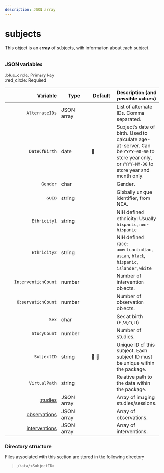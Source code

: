 ```yaml
---
description: JSON array
---
```


# subjects

This object is an **array** of subjects, with information about each subject.

<figure><img src="https://mermaid.ink/img/pako:eNqVlEFvgjAUx78KqTGBBBazuAtLPG2XZdmSeVu4POlDOoGStmwS43dfSykKelAO9P3b37-vfU85kJRTJDHZCqhz7_0rqTz9CM6V_7b-_OiiIIpWFBT45hU8nxA9X0O6gy36_ThdZTUWrELpD9GEwH2NgpVYKemfxRPKJI4oSxXjFYjWn-jAwt1stNoK3tRQQdFKnbhTnpNu3x6VzeYHU53aBW7dacOohjK9UT9eIfhGovgFcxjpn4srLKuUXtZX7OCRGmibyKTW5TCZu-Fy2V6KSd8FDpnPrSV6MA0SUMqMFaZHJnTQJWqKYkA5avR8ftYXg52khU_a6yYC5xt63p2jF9bj1MThLmIMLrYGp0aG4QqqLdAbjm-YIp5lWRbqagm-w4iCzEEIaOPHsWmU5R7jpAr3WEeluMU4sQ8dvcVrPe4XODjwabEIrSeeLZfLPo7-GFV5vKz3JCQlihIY1V-Hg9krISrHEhMS65BiBk2hEpJUR402ta4-vlKmuCBxBoXEkECj-LqtUhIr0aCDXhjoj005UPqv-s2508d_DN-SVw?type=png" alt=""><figcaption></figcaption></figure>

### JSON variables

:blue\_circle: Primary key\
:red\_circle: Required

<table data-full-width="true"><thead><tr><th width="224.0144927536232" align="right">Variable</th><th width="152.00000000000003">Type</th><th width="95">Default</th><th>Description (and possible values)</th></tr></thead><tbody><tr><td align="right"><code>AlternateIDs</code></td><td>JSON array</td><td></td><td>List of alternate IDs. Comma separated.</td></tr><tr><td align="right"><code>DateOfBirth</code></td><td>date</td><td><span data-gb-custom-inline data-tag="emoji" data-code="1f534">🔴</span> </td><td>Subject’s date of birth. Used to calculate age-at-server. Can be <code>YYYY-00-00</code> to store year only, or <code>YYYY-MM-00</code> to store year and month only.</td></tr><tr><td align="right"><code>Gender</code></td><td>char</td><td></td><td>Gender.</td></tr><tr><td align="right"><code>GUID</code></td><td>string</td><td></td><td>Globally unique identifier, from NDA.</td></tr><tr><td align="right"><code>Ethnicity1</code></td><td>string</td><td></td><td>NIH defined ethnicity: Usually <code>hispanic</code>, <code>non-hispanic</code></td></tr><tr><td align="right"><code>Ethnicity2</code></td><td>string</td><td></td><td>NIH defined race: <code>americanindian</code>, <code>asian</code>, <code>black</code>, <code>hispanic</code>, <code>islander</code>, <code>white</code></td></tr><tr><td align="right"><code>InterventionCount</code></td><td>number</td><td></td><td>Number of intervention objects.</td></tr><tr><td align="right"><code>ObservationCount</code></td><td>number</td><td></td><td>Number of observation objects.</td></tr><tr><td align="right"><code>Sex</code></td><td>char</td><td></td><td>Sex at birth (F,M,O,U).</td></tr><tr><td align="right"><code>StudyCount</code></td><td>number</td><td></td><td>Number of studies.</td></tr><tr><td align="right"><code>SubjectID</code></td><td>string</td><td><span data-gb-custom-inline data-tag="emoji" data-code="1f534">🔴</span> <span data-gb-custom-inline data-tag="emoji" data-code="1f535">🔵</span></td><td>Unique ID of this subject. Each subject ID must be unique within the package.</td></tr><tr><td align="right"><code>VirtualPath</code></td><td>string</td><td></td><td>Relative path to the data within the package.</td></tr><tr><td align="right"><a href="studies/">studies</a></td><td>JSON array</td><td></td><td>Array of imaging studies/sessions.</td></tr><tr><td align="right"><a href="observations.md">observations</a></td><td>JSON array</td><td></td><td>Array of observations.</td></tr><tr><td align="right"><a href="interventions.md">interventions</a></td><td>JSON array</td><td></td><td>Array of interventions.</td></tr></tbody></table>

### Directory structure

Files associated with this section are stored in the following directory

> `/data/<SubjectID>`
